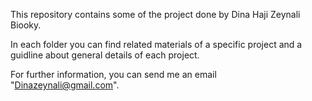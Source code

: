 This repository contains some of the project done by Dina Haji Zeynali Biooky.

In each folder you can find related materials of a specific project and a guidline about general details of each project.

For further information, you can send me an email "Dinazeynali@gmail.com".

